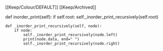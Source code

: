 [[Keep/Colour/DEFAULT]] [[Keep/Archived]] 

def inorder_print(self):
        if self.root:
            self._inorder_print_recursively(self.root)

    def _inorder_print_recursively(self, node):
        if node:
            self._inorder_print_recursively(node.left)
            print(node.data, end=" ")
            self._inorder_print_recursively(node.right)
